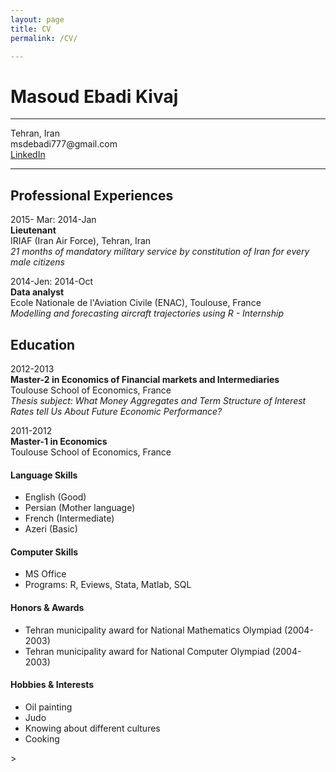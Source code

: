 ```yaml
---
layout: page
title: CV
permalink: /CV/

---
```

<link rel="amphtml" href="{{ page.id | prepend: '/YOURDIR' | prepend: site.baseurl | prepend: site.url }}">
<h1 id="masoud-ebadi-kivaj"><a name="masoud-ebadi-kivaj" href="#masoud-ebadi-kivaj"></a>Masoud Ebadi Kivaj</h1>
<hr class="section">
<p>Tehran, Iran<br>msdebadi777@gmail.com<br><a href="http:/www.linkedin.com/in/masoud-ebadi-kivaj-0a67256b/">LinkedIn</a></p>
<hr class="section">
<h2 id="professional-experiences"><a name="professional-experiences" href="#professional-experiences"></a>Professional Experiences</h2>
<p>2015- Mar: 2014-Jan<br><strong>Lieutenant</strong><br>    IRIAF (Iran Air Force), Tehran, Iran<br><em>21 months of mandatory military service by constitution of Iran for every male citizens</em></p>
<p>2014-Jen: 2014-Oct<br><strong>Data analyst</strong><br>Ecole Nationale de l'Aviation Civile (ENAC), Toulouse, France<br><em>Modelling and forecasting aircraft trajectories using R - Internship</em></p>
<h2 id="education"><a name="education" href="#education"></a>Education</h2>
<p>2012-2013<br><strong>Master-2 in Economics of Financial markets and Intermediaries</strong><br>Toulouse School of Economics, France<br><em>Thesis subject: What Money Aggregates and Term Structure of Interest Rates tell Us About Future Economic Performance?</em></p>
<p>2011-2012<br><strong>Master-1 in Economics</strong><br>Toulouse School of Economics, France</p>
<h4 id="language-skills"><a name="language-skills" href="#language-skills"></a>Language Skills</h4>
<ul>
<li>English (Good)</li><li>Persian (Mother language) </li><li>French (Intermediate)</li><li>Azeri (Basic)</li></ul>
<h4 id="computer-skills"><a name="computer-skills" href="#computer-skills"></a>Computer Skills</h4>
<ul>
<li>MS Office </li><li>Programs: R, Eviews, Stata, Matlab, SQL</li></ul>
<h4 id="honors-&-awards"><a name="honors-&-awards" href="#honors-&-awards"></a>Honors &amp; Awards</h4>
<ul>
<li>Tehran municipality award for National Mathematics Olympiad (2004-2003)</li><li>Tehran municipality award for National Computer Olympiad (2004-2003)</li></ul>
<h4 id="hobbies-&-interests"><a name="hobbies-&-interests" href="#hobbies-&-interests"></a>Hobbies &amp; Interests</h4>
<ul>
<li>Oil painting</li><li>Judo</li><li>Knowing about different cultures</li><li>Cooking</li></ul>>
